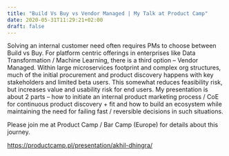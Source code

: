 ```yaml
---
title: "Build Vs Buy vs Vendor Managed | My Talk at Product Camp"
date: 2020-05-31T11:29:21+02:00
draft: false
---
```


Solving an internal customer need often requires PMs to choose between Build vs Buy. For platform centric offerings in enterprises like Data Transformation / Machine Learning, there is a third option – Vendor Managed. Within large microservices footprint and complex org structures, much of the initial procurement and product discovery happens with key stakeholders and limited beta users. This somewhat reduces feasibility risk, but increases value and usability risk for end users.  My presentation is about 2 parts – how to initiate an internal product marketing process / CoE for continuous product discovery + fit and how to build an ecosystem while maintaining the need for failing fast / reversible decisions in such situations.

Please join me at Product Camp / Bar Camp (Europe) for details about this journey. 

https://productcamp.pl/presentation/akhil-dhingra/

